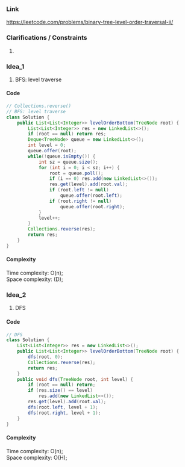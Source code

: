 
### Link

https://leetcode.com/problems/binary-tree-level-order-traversal-ii/

### Clarifications / Constraints

1. 

### Idea_1

1. BFS: level traverse


#### Code

```java
// Collections.reverse()
// BFS: level traverse
class Solution {
    public List<List<Integer>> levelOrderBottom(TreeNode root) {
        List<List<Integer>> res = new LinkedList<>();
        if (root == null) return res;
        Deque<TreeNode> queue = new LinkedList<>();
        int level = 0;
        queue.offer(root);
        while(!queue.isEmpty()) {
            int sz = queue.size();
            for (int i = 0; i < sz; i++) {
                root = queue.poll();
                if (i == 0) res.add(new LinkedList<>());
                res.get(level).add(root.val);
                if (root.left != null)
                    queue.offer(root.left);
                if (root.right != null)
                    queue.offer(root.right);
            }
            level++;
        }
        Collections.reverse(res);
        return res;
    }
}
```

#### Complexity

Time complexity: O(n);  
Space complexity: (D); 


### Idea_2

1. DFS


#### Code

```java
// DFS
class Solution {
    List<List<Integer>> res = new LinkedList<>();
    public List<List<Integer>> levelOrderBottom(TreeNode root) {
        dfs(root, 0);
        Collections.reverse(res);
        return res;
    }
    public void dfs(TreeNode root, int level) {
        if (root == null) return;
        if (res.size() == level)
            res.add(new LinkedList<>());
        res.get(level).add(root.val);
        dfs(root.left, level + 1);
        dfs(root.right, level + 1);
    }
}
```

#### Complexity

Time complexity: O(n);  
Space complexity: O(H);
